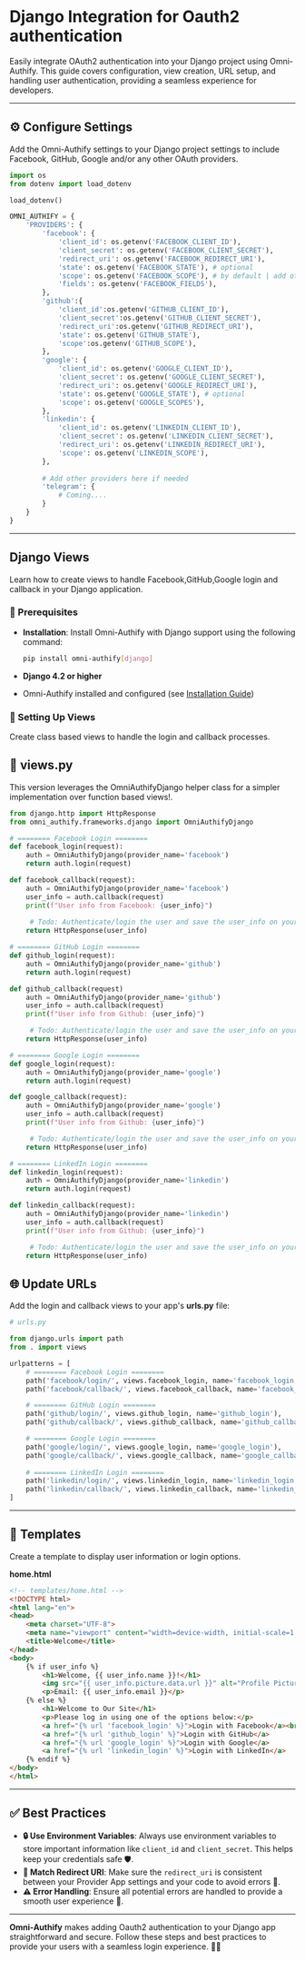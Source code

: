 # Django Integration for Oauth2 authentication

Easily integrate OAuth2 authentication into your Django project using Omni-Authify. This guide covers configuration, view creation, URL setup, and handling user authentication, providing a seamless experience for developers.

---

## ⚙️ Configure Settings

Add the Omni-Authify settings to your Django project settings to include Facebook, GitHub, Google and/or any other 
OAuth providers.

```python
import os
from dotenv import load_dotenv

load_dotenv()

OMNI_AUTHIFY = {
    'PROVIDERS': {
        'facebook': {
            'client_id': os.getenv('FACEBOOK_CLIENT_ID'),
            'client_secret': os.getenv('FACEBOOK_CLIENT_SECRET'),
            'redirect_uri': os.getenv('FACEBOOK_REDIRECT_URI'),
            'state': os.getenv('FACEBOOK_STATE'), # optional
            'scope': os.getenv('FACEBOOK_SCOPE'), # by default | add other FB app permissions you have!
            'fields': os.getenv('FACEBOOK_FIELDS'),
        },
        'github':{
            'client_id':os.getenv('GITHUB_CLIENT_ID'),
            'client_secret':os.getenv('GITHUB_CLIENT_SECRET'),
            'redirect_uri':os.getenv('GITHUB_REDIRECT_URI'),
            'state': os.getenv('GITHUB_STATE'),
            'scope':os.getenv('GITHUB_SCOPE'),
        },
        'google': {
            'client_id': os.getenv('GOOGLE_CLIENT_ID'),
            'client_secret': os.getenv('GOOGLE_CLIENT_SECRET'),
            'redirect_uri': os.getenv('GOOGLE_REDIRECT_URI'),
            'state': os.getenv('GOOGLE_STATE'), # optional
            'scope': os.getenv('GOOGLE_SCOPES'),
        },
        'linkedin': {
            'client_id': os.getenv('LINKEDIN_CLIENT_ID'),
            'client_secret': os.getenv('LINKEDIN_CLIENT_SECRET'),
            'redirect_uri': os.getenv('LINKEDIN_REDIRECT_URI'),
            'scope': os.getenv('LINKEDIN_SCOPE'),
        },
      
        # Add other providers here if needed
        'telegram': {
            # Coming....
        }
    }
}
```

---

## Django Views

Learn how to create views to handle Facebook,GitHub,Google login and callback in your Django application.

### 📝 Prerequisites

- **Installation**: Install Omni-Authify with Django support using the following command:

  ```bash
  pip install omni-authify[django]
  ```

- **Django 4.2 or higher**
- Omni-Authify installed and configured (see [Installation Guide](../installation.md))

### 🚀 Setting Up Views

Create class based views to handle the login and callback processes.

## 🔁 **views.py**

This version leverages the OmniAuthifyDjango helper class for a simpler implementation over function based views!.

```python
from django.http import HttpResponse
from omni_authify.frameworks.django import OmniAuthifyDjango

# ======== Facebook Login ========
def facebook_login(request):
    auth = OmniAuthifyDjango(provider_name='facebook')
    return auth.login(request)

def facebook_callback(request):
    auth = OmniAuthifyDjango(provider_name='facebook')
    user_info = auth.callback(request)
    print(f"User info from Facebook: {user_info}")
    
     # Todo: Authenticate/login the user and save the user_info on your own!
    return HttpResponse(user_info)

# ======== GitHub Login ========
def github_login(request):
    auth = OmniAuthifyDjango(provider_name='github')
    return auth.login(request)

def github_callback(request)
    auth = OmniAuthifyDjango(provider_name='github')
    user_info = auth.callback(request)
    print(f"User info from Github: {user_info}")

     # Todo: Authenticate/login the user and save the user_info on your own!
    return HttpResponse(user_info)

# ======== Google Login ========
def google_login(request):
    auth = OmniAuthifyDjango(provider_name='google')
    return auth.login(request)

def google_callback(request):
    auth = OmniAuthifyDjango(provider_name='google')
    user_info = auth.callback(request)
    print(f"User info from Github: {user_info}")

     # Todo: Authenticate/login the user and save the user_info on your own!
    return HttpResponse(user_info)

# ======== LinkedIn Login ========
def linkedin_login(request):
    auth = OmniAuthifyDjango(provider_name='linkedin')
    return auth.login(request)

def linkedin_callback(request):
    auth = OmniAuthifyDjango(provider_name='linkedin')
    user_info = auth.callback(request)
    print(f"User info from Github: {user_info}")

     # Todo: Authenticate/login the user and save the user_info on your own!
    return HttpResponse(user_info)
```

## 🌐 Update URLs

Add the login and callback views to your app's **urls.py** file:

```python
# urls.py

from django.urls import path
from . import views

urlpatterns = [
    # ======== Facebook Login ========
    path('facebook/login/', views.facebook_login, name='facebook_login'),
    path('facebook/callback/', views.facebook_callback, name='facebook_callback'),

    # ======== GitHub Login ========
    path('github/login/', views.github_login, name='github_login'),
    path('github/callback/', views.github_callback, name='github_callback'),

    # ======== Google Login ========
    path('google/login/', views.google_login, name='google_login'),
    path('google/callback/', views.google_callback, name='google_callback'),
  
    # ======== LinkedIn Login ========
    path('linkedin/login/', views.linkedin_login, name='linkedin_login'),
    path('linkedin/callback/', views.linkedin_callback, name='linkedin_callback')
]
```

---

## 📄 Templates

Create a template to display user information or login options.

**home.html**

```html
<!-- templates/home.html -->
<!DOCTYPE html>
<html lang="en">
<head>
    <meta charset="UTF-8">
    <meta name="viewport" content="width=device-width, initial-scale=1.0">
    <title>Welcome</title>
</head>
<body>
    {% if user_info %}
        <h1>Welcome, {{ user_info.name }}!</h1>
        <img src="{{ user_info.picture.data.url }}" alt="Profile Picture">
        <p>Email: {{ user_info.email }}</p>
    {% else %}
        <h1>Welcome to Our Site</h1>
        <p>Please log in using one of the options below:</p>
        <a href="{% url 'facebook_login' %}">Login with Facebook</a><br>
        <a href="{% url 'github_login' %}">Login with GitHub</a>
        <a href="{% url 'google_login' %}">Login with Google</a>
        <a href="{% url 'linkedin_login' %}">Login with LinkedIn</a>
    {% endif %}
</body>
</html>

```

---

## ✅ Best Practices

- **🔒 Use Environment Variables**: Always use environment variables to store important information like `client_id` and `client_secret`. This helps keep your credentials safe 🛡️.
- **🔗 Match Redirect URI**: Make sure the `redirect_uri` is consistent between your Provider App settings and your code to avoid errors 🚫.
- **⚠️ Error Handling**: Ensure all potential errors are handled to provide a smooth user experience 🐞.

---

**Omni-Authify** makes adding Oauth2 authentication to your Django app straightforward and secure. Follow these steps and best practices to provide your users with a seamless login experience. 🚀✨